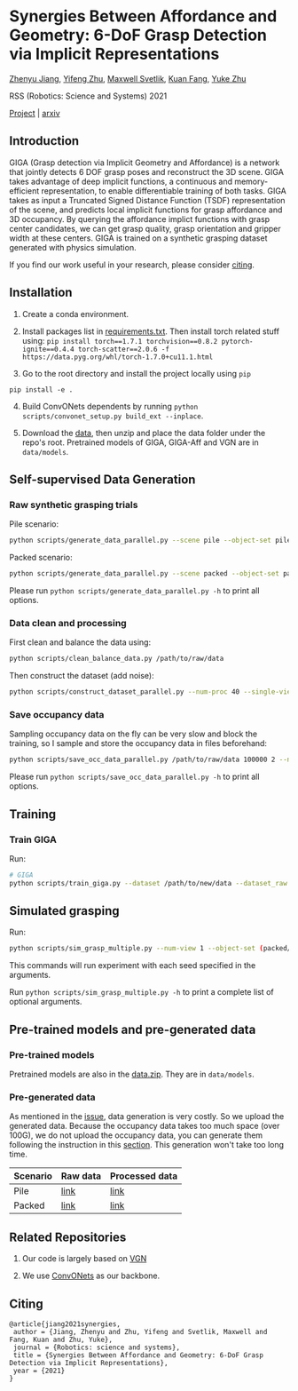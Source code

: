 # Synergies Between Affordance and Geometry: 6-DoF Grasp Detection via Implicit Representations

[Zhenyu Jiang](http://zhenyujiang.me), [Yifeng Zhu](https://zhuyifengzju.github.io/), [Maxwell Svetlik](https://maxsvetlik.github.io/), [Kuan Fang](https://ai.stanford.edu/~kuanfang/), [Yuke Zhu](https://www.cs.utexas.edu/~yukez/)

RSS (Robotics: Science and Systems) 2021

[Project](https://sites.google.com/view/rpl-giga2021) | [arxiv](http://arxiv.org/abs/2104.01542) 

## Introduction

GIGA (Grasp detection via Implicit Geometry and Affordance) is a network that jointly detects 6 DOF grasp poses and reconstruct the 3D scene. GIGA takes advantage of deep implicit functions, a continuous and memory-efficient representation, to enable differentiable training of both tasks. GIGA takes as input a Truncated Signed Distance Function (TSDF) representation of the scene, and predicts local implicit functions for grasp affordance and 3D occupancy. By querying the affordance implict functions with grasp center candidates, we can get grasp quality, grasp orientation and gripper width at these centers. GIGA is trained on a synthetic grasping dataset generated with physics simulation.

If you find our work useful in your research, please consider [citing](#citing).

## Installation

1. Create a conda environment.

2. Install packages list in [requirements.txt](requirements.txt). Then install torch related stuff using: `pip install torch==1.7.1 torchvision==0.8.2 pytorch-ignite==0.4.4 torch-scatter==2.0.6 -f https://data.pyg.org/whl/torch-1.7.0+cu11.1.html`
<!-- # torch-scatter` following [here](https://github.com/rusty1s/pytorch_scatter), based on `pytorch` version and `cuda` version. -->

3. Go to the root directory and install the project locally using `pip`

```
pip install -e .
```

4. Build ConvONets dependents by running `python scripts/convonet_setup.py build_ext --inplace`.

5. Download the [data](https://utexas.box.com/s/h3ferwjhuzy6ja8bzcm3nu9xq1wkn94s), then unzip and place the data folder under the repo's root. Pretrained models of GIGA, GIGA-Aff and VGN are in `data/models`.

## Self-supervised Data Generation

### Raw synthetic grasping trials

Pile scenario:

```bash
python scripts/generate_data_parallel.py --scene pile --object-set pile/train --num-grasps 4000000 --num-proc 40 --save-scene ./data/pile/data_pile_train_random_raw_4M
```

Packed scenario:
```bash
python scripts/generate_data_parallel.py --scene packed --object-set packed/train --num-grasps 4000000 --num-proc 40 --save-scene ./data/pile/data_packed_train_random_raw_4M
```

Please run `python scripts/generate_data_parallel.py -h` to print all options.

### Data clean and processing

First clean and balance the data using:

```bash
python scripts/clean_balance_data.py /path/to/raw/data
```

Then construct the dataset (add noise):

```bash
python scripts/construct_dataset_parallel.py --num-proc 40 --single-view --add-noise dex /path/to/raw/data /path/to/new/data
```

### Save occupancy data

Sampling occupancy data on the fly can be very slow and block the training, so I sample and store the occupancy data in files beforehand:

```bash
python scripts/save_occ_data_parallel.py /path/to/raw/data 100000 2 --num-proc 40
```

Please run `python scripts/save_occ_data_parallel.py -h` to print all options.


## Training

### Train GIGA

Run:

```bash
# GIGA
python scripts/train_giga.py --dataset /path/to/new/data --dataset_raw /path/to/raw/data
```

## Simulated grasping

Run:

```bash
python scripts/sim_grasp_multiple.py --num-view 1 --object-set (packed/test | pile/test) --scene （packed ｜ pile) --num-rounds 100 --sideview --add-noise dex --force --best --model /path/to/model --type (vgn | giga | giga_aff) --result-path /path/to/result
```

This commands will run experiment with each seed specified in the arguments.

Run `python scripts/sim_grasp_multiple.py -h` to print a complete list of optional arguments.

## Pre-trained models and pre-generated data

### Pre-trained models

Pretrained models are also in the [data.zip](https://utexas.box.com/s/h3ferwjhuzy6ja8bzcm3nu9xq1wkn94s). They are in `data/models`.

### Pre-generated data

As mentioned in the [issue](https://github.com/UT-Austin-RPL/GIGA/issues/3), data generation is very costly. So we upload the generated data. Because the occupancy data takes too much space (over 100G), we do not upload the occupancy data, you can generate them following the instruction in this [section](#save-occupancy-data). This generation won't take too long time.

| Scenario | Raw data | Processed data |
| ----------- | ----------- | ----------- |
| Pile | [link](https://utexas.box.com/s/w1abs6xfe8d2fo0h9k4bxsdgtnvuwprj) | [link](https://utexas.box.com/s/l3zpzlc1p6mtnu7ashiedasl2m3xrtg2) |
| Packed | [link](https://utexas.box.com/s/roaozwxiikr27rgeauxs3gsgpwry7gk7) | [link](https://utexas.box.com/s/h48jfsqq85gt9u5lvb82s5ft6k2hqdcn) |

## Related Repositories

1. Our code is largely based on [VGN](https://github.com/ethz-asl/vgn) 

2. We use [ConvONets](https://github.com/autonomousvision/convolutional_occupancy_networks) as our backbone.

## Citing

```
@article{jiang2021synergies,
 author = {Jiang, Zhenyu and Zhu, Yifeng and Svetlik, Maxwell and Fang, Kuan and Zhu, Yuke},
 journal = {Robotics: science and systems},
 title = {Synergies Between Affordance and Geometry: 6-DoF Grasp Detection via Implicit Representations},
 year = {2021}
}
```
